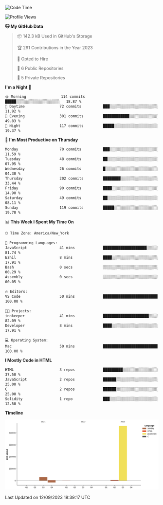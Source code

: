 <!--START_SECTION:waka-->
![Code Time](http://img.shields.io/badge/Code%20Time-43%20hrs%206%20mins-blue)

![Profile Views](http://img.shields.io/badge/Profile%20Views-10-blue)

**🐱 My GitHub Data** 

> 📦 142.3 kB Used in GitHub's Storage 
 > 
> 🏆 291 Contributions in the Year 2023
 > 
> 💼 Opted to Hire
 > 
> 📜 6 Public Repositories 
 > 
> 🔑 5 Private Repositories 
 > 
**I'm a Night 🦉** 

```text
🌞 Morning                114 commits         █████░░░░░░░░░░░░░░░░░░░░   18.87 % 
🌆 Daytime                72 commits          ███░░░░░░░░░░░░░░░░░░░░░░   11.92 % 
🌃 Evening                301 commits         ████████████░░░░░░░░░░░░░   49.83 % 
🌙 Night                  117 commits         █████░░░░░░░░░░░░░░░░░░░░   19.37 % 
```
📅 **I'm Most Productive on Thursday** 

```text
Monday                   70 commits          ███░░░░░░░░░░░░░░░░░░░░░░   11.59 % 
Tuesday                  48 commits          ██░░░░░░░░░░░░░░░░░░░░░░░   07.95 % 
Wednesday                26 commits          █░░░░░░░░░░░░░░░░░░░░░░░░   04.30 % 
Thursday                 202 commits         ████████░░░░░░░░░░░░░░░░░   33.44 % 
Friday                   90 commits          ████░░░░░░░░░░░░░░░░░░░░░   14.90 % 
Saturday                 49 commits          ██░░░░░░░░░░░░░░░░░░░░░░░   08.11 % 
Sunday                   119 commits         █████░░░░░░░░░░░░░░░░░░░░   19.70 % 
```


📊 **This Week I Spent My Time On** 

```text
🕑︎ Time Zone: America/New_York

💬 Programming Languages: 
JavaScript               41 mins             ████████████████████░░░░░   81.74 % 
Ezhil                    8 mins              ████░░░░░░░░░░░░░░░░░░░░░   17.91 % 
Bash                     0 secs              ░░░░░░░░░░░░░░░░░░░░░░░░░   00.29 % 
Assembly                 0 secs              ░░░░░░░░░░░░░░░░░░░░░░░░░   00.05 % 

🔥 Editors: 
VS Code                  50 mins             █████████████████████████   100.00 % 

🐱‍💻 Projects: 
innkeeper                41 mins             █████████████████████░░░░   82.09 % 
Developer                8 mins              ████░░░░░░░░░░░░░░░░░░░░░   17.91 % 

💻 Operating System: 
Mac                      50 mins             █████████████████████████   100.00 % 
```

**I Mostly Code in HTML** 

```text
HTML                     3 repos             █████████░░░░░░░░░░░░░░░░   37.50 % 
JavaScript               2 repos             ██████░░░░░░░░░░░░░░░░░░░   25.00 % 
C                        2 repos             ██████░░░░░░░░░░░░░░░░░░░   25.00 % 
Solidity                 1 repo              ███░░░░░░░░░░░░░░░░░░░░░░   12.50 % 
```



**Timeline**

![Lines of Code chart](https://raw.githubusercontent.com/joshmccoydev/joshmccoydev/main/assets/bar_graph.png)


 Last Updated on 12/09/2023 18:39:17 UTC
<!--END_SECTION:waka-->
